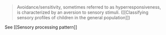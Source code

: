 >Avoidance/sensitivity, sometimes referred to as hyperresponsiveness, is characterized by an aversion to sensory stimuli. ([[Classifying sensory profiles of children in the general population]])

See [[Sensory processing pattern]]